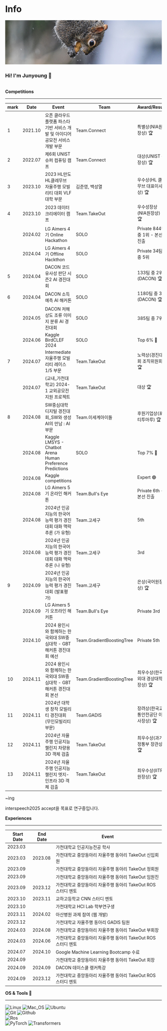 
<h1>Info</h1>
<a href="https://github.com/be0k"><img src="squirrel.jpg"></a>
<h3>Hi! I'm Junyoung 🤗</h3>
<br>

<summary><b>Competitions</b></summary>
<hr>

|mark| Date       | Event                                                                                       |Team| Award/Result                                         | Links                                   |
|-|------------|----------------------------------------------------------------------------------------------|-------|-------------------------------------------------------|-----------------------------------------|
|1| 2021.10    | 오픈 클라우드 플랫폼 파스타 기반 서비스 개발 및 아이디어 공모전 서비스 개발 부문|Team.Connect| 특별상(NIA원장상) 🏆||
|2| 2022.07    | 제6회 UNIST 슈퍼 컴퓨팅 캠프|Team.Connect| 대상(UNIST 총장상) 🏆||
|3| 2023.10    | 2023 HL만도 HL클레무브 자율주행 모빌리티 대회 VLF 대학 부문|김준영, 백성열| 우수상(HL 클레무브 대표이사상) 🏆||
|4| 2023.10    | 2023 데이터 크리에이터 캠프|Team.TakeOut| 우수성장상(NIA원장상) 🏆| [Github](https://github.com/be0k/2023-data-creator-camp) |
|| 2024.02    | LG Aimers 4기 Online Hackathon|SOLO| Private 844팀 중 1위 - 본선 진출| [Github](https://github.com/be0k/lg-aimers-4th-online) |
|| 2024.04    | LG Aimers 4기 Offline Hackthon|SOLO| Private 34팀 중 5위| [Github](https://github.com/be0k/lg-aimers-4th-offline) |
|5| 2024.04    | DACON 코드 유사성 판단 시즌2 AI 경진대회|SOLO| 133팀 중 2위(DACON) 🏆| [Github](https://github.com/be0k/code-similarity), [DACON](https://dacon.io/competitions/official/236228/codeshare/9926) |
|6| 2024.04    | DACON 소득 예측 AI 해커톤|SOLO| 1180팀 중 3위(DACON) 🏆| [DACON](https://dacon.io/competitions/open/236230/codeshare/9959) |
|| 2024.05    | DACON 저해상도 조류 이미지 분류 AI 경진대회|SOLO| 385팀 중 7위| [DACON](https://dacon.io/competitions/official/236251/codeshare/10441) |
|| 2024.06    | Kaggle BirdCLEF 2024|SOLO| Top 6% 🥉||
|7| 2024.07    | Intermediate 자율주행 모빌리티 레이스 1/5 부문|Team.TakeOut| 노력상(경진대회 조직위원회) 🏆||
||2024.07|(교내_가천대학교) 2024-1 교외공모전 지원 프로젝트 | Team.TakeOut | 대상 🏆||
|8| 2024.08    | SW중심대학 디지털 경진대회_SW와 생성AI의 만남 : AI 부문|Team.이세계아이돌| 후원기업상(포티투마루) 🏆| [Github](https://github.com/be0k/2024_AI_ADD/tree/main) |
|| 2024.08    | Kaggle LMSYS - Chatbot Arena Human Preference Predictions|SOLO| Top 7% 🥉| [Kaggle](https://www.kaggle.com/code/seguride/123rd-inference-gemma-2-9b-it-4-bit-with-lora) |
|| 2024.08    | Kaggle competitions|| Expert 🟣||
|| 2024.08    | LG Aimers 5기 온라인 해커톤|Team.Bull's Eye| Private 6th - 본선 진출||
|| 2024.08    | 2024년 인공지능의 한국어 능력 평가 경진 대회 대화 맥락 추론 (가 유형)|Team.고세구| 5th| [Github](https://github.com/be0k/Korean_CCI_2024) |
|| 2024.08    | 2024년 인공지능의 한국어 능력 평가 경진 대회 대화 맥락 추론 (나 유형)|Team.고세구| 3rd| [Github](https://github.com/be0k/Korean_CCI_2024) |
|9| 2024.09    | 2024년 인공지능의 한국어 능력 평가 경진 대회 (발표평가)|Team.고세구| 은상(국어원장상) 🏆||
|| 2024.09    | LG Aimers 5기 오프라인 해커톤|Team.Bull's Eye| Private 3rd||
|| 2024.10    | 2024 용인시와 함께하는 한국외대 SW중심대학 - GBT 해커톤 경진대회 예선|Team.GradientBoostingTree| Private 5th  | [DACON](https://dacon.io/competitions/open/236372/codeshare/12061?page=1&dtype=recent)|
|10| 2024.11    | 2024 용인시와 함께하는 한국외대 SW중심대학 - GBT 해커톤 경진대회 본선|Team.GradientBoostingTree| 최우수상(한국외대 경상대학장상) 🏆  | |
|11| 2024.11    | 2024년 대학생 창작 모빌리티 경진대회 (무인모빌리티 부문)|Team.GADIS| 장려상(한국교통안전공단 이사장상) 🏆|  |
|12| 2024.11    | 2024년 자율주행 인공지능 챌린지 차량용 3D 객체 검출 |Team.TakeOut| 최우수상(과기정통부 장관상) 🏆|  |
|13| 2024.11    | 2024년 자율주행 인공지능 챌린지 엣지-인프라 3D 객체 검출 |Team.TakeOut| 최우수상(IITP 원장상)  🏆|  |



~ing

interspeech2025 accept을 목표로 연구중입니다.     

<summary><b>Experiences</b></summary>
<hr>

| Start Date      | End Date | Event |
|------------|------------|----------------------------------------------------------------------------------------------|
| 2023.03    || 가천대학교 인공지능전공 학사   |
| 2023.03    |2023.08| 가천대학교 중앙동아리 자율주행 동아리 TakeOut 신입회원   |
| 2023.09    || 가천대학교 중앙동아리 자율주행 동아리 TakeOut 정회원   |
| 2023.09    || 가천대학교 중앙동아리 자율주행 동아리 TakeOut 임원진   |
| 2023.09    |2023.12| 가천대학교 중앙동아리 자율주행 동아리 TakeOut ROS 스터디 멘토   |
| 2023.10    |2023.11| 교하고등학교 CNN 스터디 멘토   |
| 2023.10    || 가천대학교 HCI Lab 학부연구생   |
| 2023.11    |2024.02| 아산병원 과제 참여 (웹 개발)   |
| 2023.12    || 가천대학교 자율주행 동아리 GADIS 팀원   |
| 2024.03    |2024.08| 가천대학교 중앙동아리 자율주행 동아리 TakeOut 부회장   |
| 2024.03    |2024.06| 가천대학교 중앙동아리 자율주행 동아리 TakeOut ROS 스터디 멘토   |
| 2024.07    |2024.10| Google Machine Learning Bootcamp 수료   |
| 2024.09    || 가천대학교 중앙동아리 자율주행 동아리 TakeOut 회장   |
| 2024.09    |2024.09| DACON 데이스쿨 랭커특강  |
| 2024.09    |2023.12| 가천대학교 중앙동아리 자율주행 동아리 TakeOut ROS 스터디 멘토   |





<summary><b>OS & Tools 🔨</b></summary>
<hr>

![Linux](https://img.shields.io/badge/-Linux-FCC624?logo=Linux&style=flat-square&logoColor=black)
![Mac_OS](https://img.shields.io/badge/-Mac_OS-999999?logo=Apple&style=flat-square&logoColor=white)
![Ubuntu](https://img.shields.io/badge/-Ubuntu-E95420?logo=Ubuntu&style=flat-square&logoColor=white)   
![Git](https://img.shields.io/badge/-Git-F05032?logo=Git&style=flat-square&logoColor=white)
![Github](https://img.shields.io/badge/-Github-181717?logo=Github&style=flat-square&logoColor=white)   
![Ros](https://img.shields.io/badge/-ROS-22314E?logo=Ros&style=flat-square&logoColor=white)   
![PyTorch](https://img.shields.io/badge/-PyTorch-EE4C2C?logo=PyTorch&style=flat-square&logoColor=white)
![Transformers](https://img.shields.io/badge/-🤗%20Transformers-FFD21E?logo=Transformers&style=flat-square&logoColor=white)



